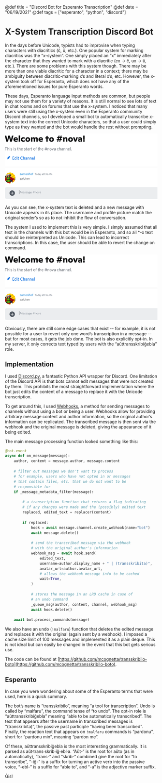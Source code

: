 @def title = "Discord Bot for Esperanto Transcription"
@def date = "06/19/2021"
@def tags = ["esperanto", "python", "discord"]
 
# X-System Transcription Discord Bot

In the days before Unicode, typists had to improvise when typing characters with diacritics (ĉ, ŭ, etc.). One popular system for marking diacritics was the “x-system”. One simply placed an “x” immediately after the character that they wanted to mark with a diacritic (cx -> ĉ, ux -> ŭ, etc.). There are some problems with this system though. There may be more than one viable diacritic for a character in a context; there may be ambiguity between diacritic-marking x’s and literal x’s, etc. However, the x-system took off for Esperanto, which does not have any of the aforementioned issues for pure Esperanto words.

These days, Esperanto language input methods are common, but people may not use them for a variety of reasons. It is still normal to see lots of text in chat rooms and on forums that use the x-system. I noticed that many users were still using the x-system even in the Esperanto community Discord channels, so I developed a small bot to automatically transcribe x-system text into the correct Unicode characters, so that a user could simply type as they wanted and the bot would handle the rest without prompting.

![bona](/assets/discord-bot-post/bona.gif)

As you can see, the x-system text is deleted and a new message with Unicode appears in its place. The username and profile picture match the original sender’s so as to not inhibit the flow of conversation.

The system I used to implement this is very simple. I simply assumed that all text in the channels with this bot would be in Esperanto, and so all *-x text should be reinterpreted as Unicode. This can lead to incorrect transcriptions. In this case, the user should be able to revert the change on command.

![pardonu](/assets/discord-bot-post/pardonu.gif)

Obviously, there are still some edge cases that exist -- for example, it is not possible for a user to revert only one word’s transcription in a message -- but for most cases, it gets the job done. The bot is also explicitly opt-in. In my server, it only corrects text typed by users with the “aŭttransskribiĝebla” role.


## Implementation

I used [Discord.py](https://github.com/Rapptz/discord.py), a fantastic Python API wrapper for Discord. One limitation of the Discord API is that bots cannot edit messages that were not created by them. This prohibits the most straightforward implementation where the bot just edits the content of a message to replace it with the Unicode transcription.

To get around this, I used [Webhooks](https://discordpy.readthedocs.io/en/stable/api.html#webhook), a method for sending messages to channels without using a bot or being a user. Webhooks allow for providing arbitrary message content and author information, so the original author’s information can be replicated. The transcribed message is then sent via the webhook and the original message is deleted, giving the appearance of it being edited.

The main message processing function looked something like this:

```python
@bot.event
async def on_message(message):
    author, content = message.author, message.content

    # filter out messages we don't want to process
    # for example, users who have not opted in or messages
    # that contain files, etc. that we do not want to be
    # responsible for
    if _message_metadata_filter(message):

        # a transcription function that returns a flag indicating
        # if any changes were made and the (possibly) edited text
        replaced, edited_text = replacer(content)

        if replaced:
            hook = await message.channel.create_webhook(name="bot")
            await message.delete()
            
            # send the transcribed message via the webhook
            # with the original author's information
            webhook_msg = await hook.send(
                edited_text,
                username=author.display_name + " | (transskribita)",
                avatar_url=author.avatar_url,
                # allows the webhook message info to be cached
                wait=True,
            )
            
            # stores the message in an LRU cache in case of
            # an undo command
            _queue_msg(author, content, channel, webhook_msg)
            await hook.delete()

    await bot.process_commands(message)
```

We also have an undo (`!malfaru`) function that deletes the edited message and replaces it with the original (again sent by a webhook). I imposed a cache size limit of 100 messages and implemented it as a plain deque. This is not ideal but can easily be changed in the event that this bot gets serious use.

The code can be found at [https://github.com/mcognetta/transskribilo-boto](https://github.com/mcognetta/transskribilo-boto).

## Esperanto

In case you were wondering about some of the Esperanto terms that were used, here is a quick summary.

The bot’s name is “transskribilo”, meaning “a tool for transcription”. Undo is called by “malfaru”, the command tense of “to undo”. The opt-in role is “aŭttransskribiĝebla” meaning “able to be automatically transcribed”. The text that appears after the username in transcribed messages is “(transkribita)”, the passive past participle “having been transcribed”. Finally, the reaction text that appears on `!malfaru` commands is “pardonu”, short for “pardonu min”, meaning “pardon me”.

Of these, aŭttransskribiĝebla is the most interesting grammatically. It is parsed as aŭt·trans·skrib·iĝ·ebl·a. “Aŭt-“ is the root for aŭto (as in automatically), “trans-“ and “skrib-“ combined give the root for “to transcribe”, “-iĝ-” is a suffix for turning an active verb into the passive voice, “-ebl-” is a suffix for “able to”, and “-a” is the adjective marker suffix.

Ĝis!